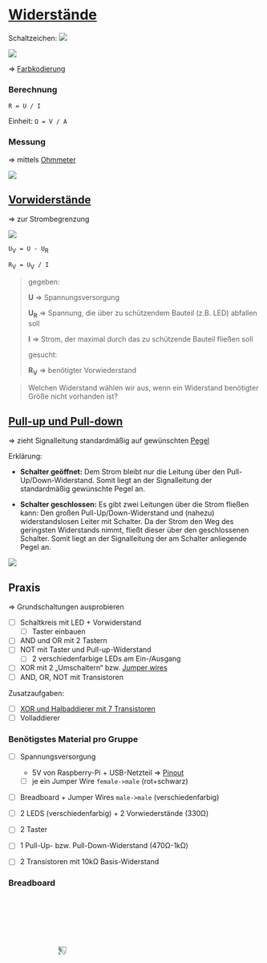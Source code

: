 # [Widerstände](https://de.wikipedia.org/wiki/Elektrischer_Widerstand)

<!-- toc -->


Schaltzeichen: ![](https://upload.wikimedia.org/wikipedia/commons/c/c3/Resistor_symbol_IEC.svg)

![](https://upload.wikimedia.org/wikipedia/commons/e/e3/3_Resistors.jpg)

=> [Farbkodierung](https://de.wikipedia.org/wiki/Widerstand_(Bauelement)#Farbkodierung_auf_Widerst%C3%A4nden)

### Berechnung

`R = U / I`

Einheit: `Ω = V / A`

### Messung

=> mittels [Ohmmeter](https://de.wikipedia.org/wiki/Widerstandsmessger%C3%A4t)

![](https://upload.wikimedia.org/wikipedia/commons/5/59/AMM_Skalen_nl.jpg)

## [Vorwiderstände](https://de.wikipedia.org/wiki/Vorwiderstand)

=> zur Strombegrenzung

![](https://upload.wikimedia.org/wikipedia/commons/9/9a/Vorwiderstand.png)

`U`<sub>V</sub>` = U - U`<sub>R</sub>

`R`<sub>V</sub>` = U`<sub>V</sub>` / I`

> gegeben:
>
> **U** => Spannungsversorgung
>
> **U<sub>R</sub>** => Spannung, die über zu schützendem Bauteil (z.B. LED) abfallen soll
>
> **I** => Strom, der maximal durch das zu schützende Bauteil fließen soll
>
> gesucht:
>
> **R<sub>V</sub>** => benötigter Vorwiederstand

> Welchen Widerstand wählen wir aus, wenn ein Widerstand benötigter Größe nicht vorhanden ist?

## [Pull-up und Pull-down](https://de.wikipedia.org/wiki/Open_circuit#Pull-down)

=> zieht Signalleitung standardmäßig auf gewünschten [Pegel](https://de.wikipedia.org/wiki/Logikpegel#Standardwerte)

Erklärung:

* **Schalter geöffnet:** Dem Strom bleibt nur die Leitung über den Pull-Up/Down-Widerstand. Somit liegt an der Signalleitung der standardmäßig gewünschte Pegel an.

* **Schalter geschlossen:** Es gibt zwei Leitungen über die Strom fließen kann: Den großen Pull-Up/Down-Widerstand und (nahezu) widerstandslosen Leiter mit Schalter. Da der Strom den Weg des geringsten Widerstands nimmt, fließt dieser über den geschlossenen Schalter. Somit liegt an der Signalleitung der am Schalter anliegende Pegel an.

![](https://upload.wikimedia.org/wikipedia/commons/4/4e/Pull-down-Widerstand_mit_Taster.svg)


## Praxis
=> Grundschaltungen ausprobieren

* [ ] Schaltkreis mit LED + Vorwiderstand
  * [ ] Taster einbauen
* [ ] AND und OR mit 2 Tastern
* [ ] NOT mit Taster und Pull-up-Widerstand
  * [ ] 2 verschiedenfarbige LEDs am Ein-/Ausgang
* [ ] XOR mit 2 „Umschaltern“ bzw. [Jumper wires](https://en.wikipedia.org/wiki/Jump_wire)
* [ ] AND, OR, NOT mit Transistoren

Zusatzaufgaben:
* [ ] [XOR und Halbaddierer mit 7 Transistoren](https://www.leisering.net/4bit_va/inhaltsverzeichnis.html#kap06)
* [ ] Volladdierer

### Benötigstes Material pro Gruppe

* [ ] Spannungsversorgung
  * 5V von Raspberry-Pi + USB-Netzteil => [Pinout](pi.md)
  * [ ] je ein Jumper Wire `female->male` (rot+schwarz)
* [ ] Breadboard + Jumper Wires `male->male` (verschiedenfarbig)
* [ ] 2 LEDS (verschiedenfarbig) + 2 Vorwiederstände (330Ω)
* [ ] 2 Taster
* [ ] 1 Pull-Up- bzw. Pull-Down-Widerstand (470Ω-1kΩ)
* [ ] 2 Transistoren mit 10kΩ Basis-Widerstand


### Breadboard
<img src="https://upload.wikimedia.org/wikipedia/commons/e/e8/Breadboard.png" style="transform: rotate(90deg);  margin: 100px"/>
